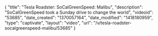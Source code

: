 {
    "title": "Tesla Roadster: SoCalGreenSpeed: Malibu",
    "description": "SoCalGreenSpeed took a Sunday drive to change the world",
    "videoid": "53685",
    "date_created": "1370057164",
    "date_modified": "1418180959",
    "type": "captivate",
    "layout": "video",
    "url": "\/v\/tesla-roadster-socalgreenspeed-malibu\/53685"
}